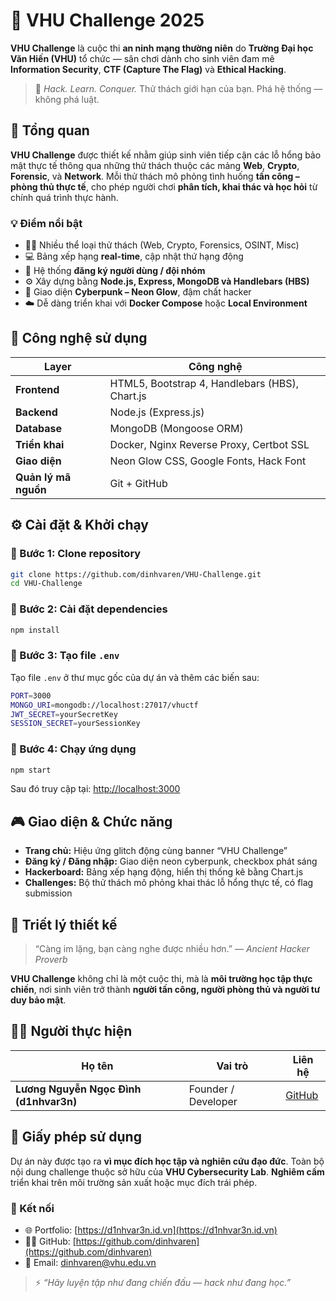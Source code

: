 # 🧠 VHU Challenge 2025

**VHU Challenge** là cuộc thi **an ninh mạng thường niên** do **Trường Đại học Văn Hiến (VHU)** tổ chức — sân chơi dành cho sinh viên đam mê **Information Security**, **CTF (Capture The Flag)** và **Ethical Hacking**.

> 💬 *Hack. Learn. Conquer.*
> Thử thách giới hạn của bạn. Phá hệ thống — không phá luật.

## 🚩 Tổng quan

**VHU Challenge** được thiết kế nhằm giúp sinh viên tiếp cận các lỗ hổng bảo mật thực tế thông qua những thử thách thuộc các mảng **Web**, **Crypto**, **Forensic**, và **Network**.
Mỗi thử thách mô phỏng tình huống **tấn công – phòng thủ thực tế**, cho phép người chơi **phân tích, khai thác và học hỏi** từ chính quá trình thực hành.

### 💡 Điểm nổi bật

* 🕵️‍♂️ Nhiều thể loại thử thách (Web, Crypto, Forensics, OSINT, Misc)
* 💻 Bảng xếp hạng **real-time**, cập nhật thứ hạng động
* 🔐 Hệ thống **đăng ký người dùng / đội nhóm**
* ⚙️ Xây dựng bằng **Node.js, Express, MongoDB và Handlebars (HBS)**
* 🎨 Giao diện **Cyberpunk – Neon Glow**, đậm chất hacker
* ☁️ Dễ dàng triển khai với **Docker Compose** hoặc **Local Environment**

## 🧩 Công nghệ sử dụng

| Layer                | Công nghệ                                      |
| -------------------- | ---------------------------------------------- |
| **Frontend**         | HTML5, Bootstrap 4, Handlebars (HBS), Chart.js |
| **Backend**          | Node.js (Express.js)                           |
| **Database**         | MongoDB (Mongoose ORM)                         |
| **Triển khai**       | Docker, Nginx Reverse Proxy, Certbot SSL       |
| **Giao diện**        | Neon Glow CSS, Google Fonts, Hack Font         |
| **Quản lý mã nguồn** | Git + GitHub                                   |

## ⚙️ Cài đặt & Khởi chạy

### 🔸 Bước 1: Clone repository

```bash
git clone https://github.com/dinhvaren/VHU-Challenge.git
cd VHU-Challenge
```

### 🔸 Bước 2: Cài đặt dependencies

```bash
npm install
```

### 🔸 Bước 3: Tạo file `.env`

Tạo file `.env` ở thư mục gốc của dự án và thêm các biến sau:

```bash
PORT=3000
MONGO_URI=mongodb://localhost:27017/vhuctf
JWT_SECRET=yourSecretKey
SESSION_SECRET=yourSessionKey
```

### 🔸 Bước 4: Chạy ứng dụng

```bash
npm start
```

Sau đó truy cập tại: [http://localhost:3000](http://localhost:3000)

## 🎮 Giao diện & Chức năng

* **Trang chủ:** Hiệu ứng glitch động cùng banner “VHU Challenge”
* **Đăng ký / Đăng nhập:** Giao diện neon cyberpunk, checkbox phát sáng
* **Hackerboard:** Bảng xếp hạng động, hiển thị thống kê bằng Chart.js
* **Challenges:** Bộ thử thách mô phỏng khai thác lỗ hổng thực tế, có flag submission

## 🧠 Triết lý thiết kế

> “Càng im lặng, bạn càng nghe được nhiều hơn.”
> — *Ancient Hacker Proverb*

**VHU Challenge** không chỉ là một cuộc thi, mà là **môi trường học tập thực chiến**, nơi sinh viên trở thành **người tấn công, người phòng thủ và người tư duy bảo mật**.

## 🧑‍💻 Người thực hiện

| Họ tên                                 | Vai trò             | Liên hệ                                |
| -------------------------------------- | ------------------- | -------------------------------------- |
| **Lương Nguyễn Ngọc Đình (d1nhvar3n)** | Founder / Developer | [GitHub](https://github.com/dinhvaren) |


## 📜 Giấy phép sử dụng

Dự án này được tạo ra **vì mục đích học tập và nghiên cứu đạo đức**.
Toàn bộ nội dung challenge thuộc sở hữu của **VHU Cybersecurity Lab**.
**Nghiêm cấm** triển khai trên môi trường sản xuất hoặc mục đích trái phép.

### 💬 Kết nối

* 🌐 Portfolio: [https://d1nhvar3n.id.vn](https://d1nhvar3n.id.vn)
* 🧑‍💻 GitHub: [https://github.com/dinhvaren](https://github.com/dinhvaren)
* 📧 Email: [dinhvaren@vhu.edu.vn](mailto:dinhvaren@vhu.edu.vn)

> ⚡ *“Hãy luyện tập như đang chiến đấu — hack như đang học.”*

